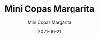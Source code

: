 ---
date: '2021-06-21'
title: Mini Copas Margarita
subtitle: Mini Copas Margarita
image: https://lh3.googleusercontent.com/pw/ACtC-3eB8jbUV8xkzRI_o-UBcSlekVoxFUvrbIJQW5wWSzl98H1oaG8ntjAa4sd5Qq4EjlriGsiDC6YPCOHIwDRuwbKX-OfLOEM0HreroYk_DWjMUBDB6yInlA5Y9VB2dhwNUM_n3ggaKpxo_rjdDYsbZmT0aQ=w671-h621-no?authuser=0
price: $ 3.000
weight: 3
description: 6 copas tipo margarita en formato pequeño, para postres o entradas, ceviches o coctails
link: 
exclude: false
---